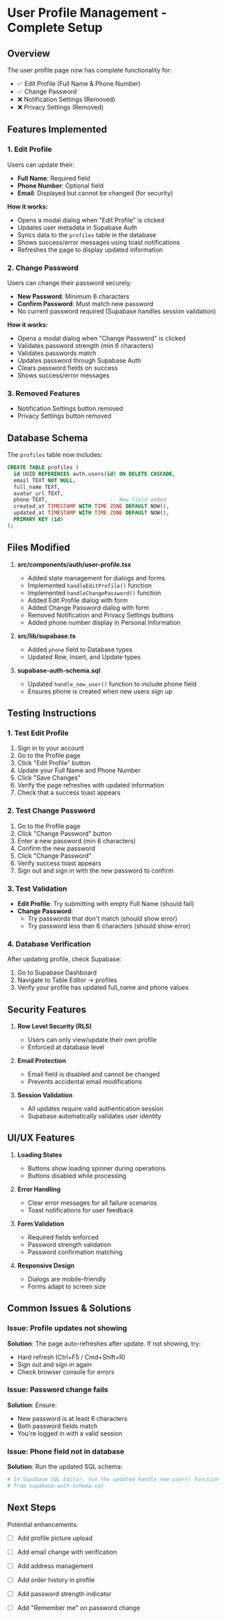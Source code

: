 # User Profile Management - Complete Setup

## Overview
The user profile page now has complete functionality for:
- ✅ Edit Profile (Full Name & Phone Number)
- ✅ Change Password
- ❌ Notification Settings (Removed)
- ❌ Privacy Settings (Removed)

## Features Implemented

### 1. Edit Profile
Users can update their:
- **Full Name**: Required field
- **Phone Number**: Optional field
- **Email**: Displayed but cannot be changed (for security)

**How it works:**
- Opens a modal dialog when "Edit Profile" is clicked
- Updates user metadata in Supabase Auth
- Syncs data to the `profiles` table in the database
- Shows success/error messages using toast notifications
- Refreshes the page to display updated information

### 2. Change Password
Users can change their password securely:
- **New Password**: Minimum 6 characters
- **Confirm Password**: Must match new password
- No current password required (Supabase handles session validation)

**How it works:**
- Opens a modal dialog when "Change Password" is clicked
- Validates password strength (min 6 characters)
- Validates passwords match
- Updates password through Supabase Auth
- Clears password fields on success
- Shows success/error messages

### 3. Removed Features
- Notification Settings button removed
- Privacy Settings button removed

## Database Schema

The `profiles` table now includes:
```sql
CREATE TABLE profiles (
  id UUID REFERENCES auth.users(id) ON DELETE CASCADE,
  email TEXT NOT NULL,
  full_name TEXT,
  avatar_url TEXT,
  phone TEXT,                    -- New field added
  created_at TIMESTAMP WITH TIME ZONE DEFAULT NOW(),
  updated_at TIMESTAMP WITH TIME ZONE DEFAULT NOW(),
  PRIMARY KEY (id)
);
```

## Files Modified

1. **src/components/auth/user-profile.tsx**
   - Added state management for dialogs and forms
   - Implemented `handleEditProfile()` function
   - Implemented `handleChangePassword()` function
   - Added Edit Profile dialog with form
   - Added Change Password dialog with form
   - Removed Notification and Privacy Settings buttons
   - Added phone number display in Personal Information

2. **src/lib/supabase.ts**
   - Added `phone` field to Database types
   - Updated Row, Insert, and Update types

3. **supabase-auth-schema.sql**
   - Updated `handle_new_user()` function to include phone field
   - Ensures phone is created when new users sign up

## Testing Instructions

### 1. Test Edit Profile
1. Sign in to your account
2. Go to the Profile page
3. Click "Edit Profile" button
4. Update your Full Name and Phone Number
5. Click "Save Changes"
6. Verify the page refreshes with updated information
7. Check that a success toast appears

### 2. Test Change Password
1. Go to the Profile page
2. Click "Change Password" button
3. Enter a new password (min 6 characters)
4. Confirm the new password
5. Click "Change Password"
6. Verify success toast appears
7. Sign out and sign in with the new password to confirm

### 3. Test Validation
- **Edit Profile**: Try submitting with empty Full Name (should fail)
- **Change Password**: 
  - Try passwords that don't match (should show error)
  - Try password less than 6 characters (should show error)

### 4. Database Verification
After updating profile, check Supabase:
1. Go to Supabase Dashboard
2. Navigate to Table Editor → profiles
3. Verify your profile has updated full_name and phone values

## Security Features

1. **Row Level Security (RLS)**
   - Users can only view/update their own profile
   - Enforced at database level

2. **Email Protection**
   - Email field is disabled and cannot be changed
   - Prevents accidental email modifications

3. **Session Validation**
   - All updates require valid authentication session
   - Supabase automatically validates user identity

## UI/UX Features

1. **Loading States**
   - Buttons show loading spinner during operations
   - Buttons disabled while processing

2. **Error Handling**
   - Clear error messages for all failure scenarios
   - Toast notifications for user feedback

3. **Form Validation**
   - Required fields enforced
   - Password strength validation
   - Password confirmation matching

4. **Responsive Design**
   - Dialogs are mobile-friendly
   - Forms adapt to screen size

## Common Issues & Solutions

### Issue: Profile updates not showing
**Solution**: The page auto-refreshes after update. If not showing, try:
- Hard refresh (Ctrl+F5 / Cmd+Shift+R)
- Sign out and sign in again
- Check browser console for errors

### Issue: Password change fails
**Solution**: Ensure:
- New password is at least 6 characters
- Both password fields match
- You're logged in with a valid session

### Issue: Phone field not in database
**Solution**: Run the updated SQL schema:
```bash
# In Supabase SQL Editor, run the updated handle_new_user() function
# from supabase-auth-schema.sql
```

## Next Steps

Potential enhancements:
- [ ] Add profile picture upload
- [ ] Add email change with verification
- [ ] Add address management
- [ ] Add order history in profile
- [ ] Add password strength indicator
- [ ] Add "Remember me" on password change



